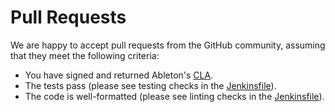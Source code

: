 Pull Requests
=============

We are happy to accept pull requests from the GitHub community, assuming that they meet
the following criteria:

- You have signed and returned Ableton's [CLA][cla].
- The tests pass (please see testing checks in the [Jenkinsfile](./Jenkinsfile)).
- The code is well-formatted (please see linting checks in the [Jenkinsfile](./Jenkinsfile)).

[cla]: http://ableton.github.io/cla/
